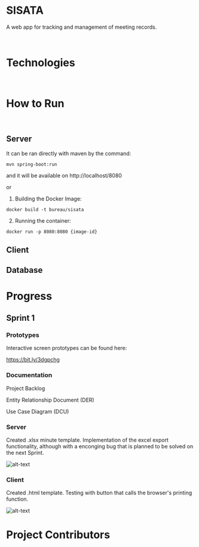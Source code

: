 # SISATA

A web app for tracking and management of meeting records.

</br>

# Technologies



</br>

# How to Run

</br>

## Server

It can be ran directly with maven by the command:

```
mvn spring-boot:run
```

and it will be available on http://localhost/8080

or

1. Building the Docker Image:

```
docker build -t bureau/sisata
```

2. Running the container:

```
docker run -p 8080:8080 {image-id}
```

## Client



## Database



# Progress

## Sprint 1

### Prototypes

Interactive screen prototypes can be found here:

https://bit.ly/3dgpchg

### Documentation

Project Backlog

Entity Relationship Document (DER)

Use Case Diagram  (DCU)

### Server

Created .xlsx minute template.
Implementation of the excel export functionality, although with a enconging bug that is planned
to be solved on the next Sprint.

![alt-text](https://github.com/BureauTech/ProjectSisatas/blob/feature/readme/assets/gifs/download_excel.gif)

### Client

Created .html template. 
Testing with button that calls the browser's printing function.

![alt-text](https://github.com/BureauTech/ProjectSisatas/blob/feature/readme/assets/gifs/download_pdf.gif)


# Project Contributors 

